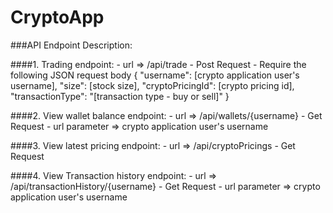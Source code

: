 # CryptoApp

###API Endpoint Description:

####1. Trading endpoint:
    - url => /api/trade
    - Post Request
    - Require the following JSON request body
      {
          "username": [crypto application user's username],
          "size": [stock size],
          "cryptoPricingId": [crypto pricing id],
          "transactionType": "[transaction type - buy or sell]"
      }


####2. View wallet balance endpoint:
    - url => /api/wallets/{username}
    - Get Request
    - url parameter => crypto application user's username


####3. View latest pricing endpoint:
    - url => /api/cryptoPricings
    - Get Request


####4. View Transaction history endpoint:
    - url => /api/transactionHistory/{username}
    - Get Request
    - url parameter => crypto application user's username